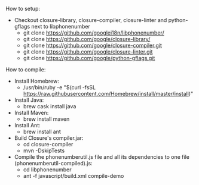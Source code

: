 How to setup:
  - Checkout closure-library, closure-compiler, closure-linter and python-gflags next to libphonenumber 
    - git clone https://github.com/googlei18n/libphonenumber/   
    - git clone https://github.com/google/closure-library/
    - git clone https://github.com/google/closure-compiler.git
    - git clone https://github.com/google/closure-linter.git
    - git clone https://github.com/google/python-gflags.git
    
 How to compile:
  - Install Homebrew: 
    - /usr/bin/ruby -e "$(curl -fsSL https://raw.githubusercontent.com/Homebrew/install/master/install)"  
  - Install Java: 
    - brew cask install java
  - Install Maven: 
    - brew install maven
  - Install Ant: 
    - brew install ant
  - Build Closure's compiler.jar: 
    - cd closure-compiler
    - mvn -DskipTests
  - Compile the phonenumberutil.js file and all its dependencies to one file (phonenumberutil-compiled).js:
    - cd libphonenumber
    - ant -f javascript/build.xml compile-demo
    
